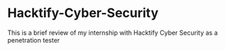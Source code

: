# Hacktify-Cyber-Security
This is a brief review of my internship with Hacktify Cyber Security as a penetration tester
